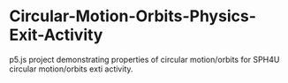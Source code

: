 # Circular-Motion-Orbits-Physics-Exit-Activity
p5.js project demonstrating properties of circular motion/orbits for SPH4U circular motion/orbits exti activity.
